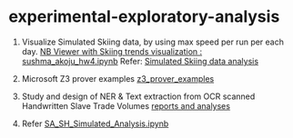 # experimental-exploratory-analysis


1. Visualize Simulated Skiing data, by using max speed per run per each day. <a href="https://nbviewer.org/github/sushmaakoju/skiing-data-visualization/blob/main/sushma_akoju_hw4.ipynb">NB Viewer with Skiing trends visualization : sushma_akoju_hw4.ipynb</a> 
Refer: <a href="https://github.com/sushmaakoju/skiing-data-visualization">Simulated Skiing data analysis</a>

2. Microsoft Z3 prover examples <a href="https://nbviewer.org/github/sushmaakoju/demo-automated-theorem-prover/blob/main/z3_prover_examples.ipynb">z3_prover_examples </a>

3. Study and design of NER & Text extraction from OCR scanned Handwritten Slave Trade Volumes <a href="https://github.com/sushmaakoju/independent-study"> reports and analyses</a>

2. Refer <a href="https://nbviewer.org/gist/sushmaakoju/c65ea1f18a4c613fb5d1cea4436a9566">SA_SH_Simulated_Analysis.ipynb</a>